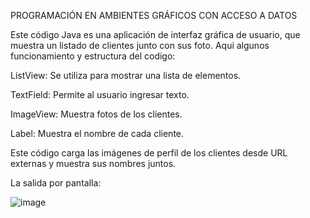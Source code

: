 PROGRAMACIÓN EN AMBIENTES GRÁFICOS CON ACCESO A DATOS

Este código Java es una aplicación de interfaz gráfica de usuario, que muestra un listado de clientes junto con sus foto.
Aqui algunos funcionamiento y estructura del codigo: 

ListView: Se utiliza para mostrar una lista de elementos.

TextField: Permite al usuario ingresar texto.

ImageView: Muestra fotos de los clientes.

Label: Muestra el nombre de cada cliente.

Este código carga las imágenes de perfil de los clientes desde URL externas y muestra sus nombres juntos.

La salida por pantalla: 

![image](https://github.com/adonisgarcias/TareasJavaFX/assets/168653315/9e379793-ab89-4e18-a4e6-9aa479f35d17)
